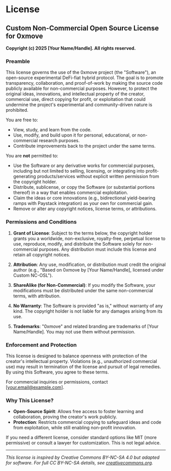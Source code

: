 # License

## Custom Non-Commercial Open Source License for 0xmove

**Copyright (c) 2025 [Your Name/Handle]. All rights reserved.**

### Preamble
This license governs the use of the 0xmove project (the "Software"), an open-source experimental DeFi-fiat hybrid protocol. The goal is to promote transparency, collaboration, and proof-of-work by making the source code publicly available for non-commercial purposes. However, to protect the original ideas, innovations, and intellectual property of the creator, commercial use, direct copying for profit, or exploitation that could undermine the project's experimental and community-driven nature is prohibited.

You are free to:
- View, study, and learn from the code.
- Use, modify, and build upon it for personal, educational, or non-commercial research purposes.
- Contribute improvements back to the project under the same terms.

You are **not** permitted to:
- Use the Software or any derivative works for commercial purposes, including but not limited to selling, licensing, or integrating into profit-generating products/services without explicit written permission from the copyright holder.
- Distribute, sublicense, or copy the Software (or substantial portions thereof) in a way that enables commercial exploitation.
- Claim the ideas or core innovations (e.g., bidirectional yield-bearing ramps with Paystack integration) as your own for commercial gain.
- Remove or alter any copyright notices, license terms, or attributions.

### Permissions and Conditions
1. **Grant of License**: Subject to the terms below, the copyright holder grants you a worldwide, non-exclusive, royalty-free, perpetual license to use, reproduce, modify, and distribute the Software solely for non-commercial purposes. Any distribution must include this license and retain all copyright notices.

2. **Attribution**: Any use, modification, or distribution must credit the original author (e.g., "Based on 0xmove by [Your Name/Handle], licensed under Custom NC-OSL").

3. **ShareAlike (for Non-Commercial)**: If you modify the Software, your modifications must be distributed under the same non-commercial terms, with attribution.

4. **No Warranty**: The Software is provided "as is," without warranty of any kind. The copyright holder is not liable for any damages arising from its use.

5. **Trademarks**: "0xmove" and related branding are trademarks of [Your Name/Handle]. You may not use them without permission.

### Enforcement and Protection
This license is designed to balance openness with protection of the creator's intellectual property. Violations (e.g., unauthorized commercial use) may result in termination of the license and pursuit of legal remedies. By using this Software, you agree to these terms.

For commercial inquiries or permissions, contact [your.email@example.com].

### Why This License?
- **Open-Source Spirit**: Allows free access to foster learning and collaboration, proving the creator's work publicly.
- **Protection**: Restricts commercial copying to safeguard ideas and code from exploitation, while still enabling non-profit innovation.

If you need a different license, consider standard options like MIT (more permissive) or consult a lawyer for customization. This is not legal advice.

---

*This license is inspired by Creative Commons BY-NC-SA 4.0 but adapted for software. For full CC BY-NC-SA details, see [creativecommons.org](https://creativecommons.org/licenses/by-nc-sa/4.0/).*